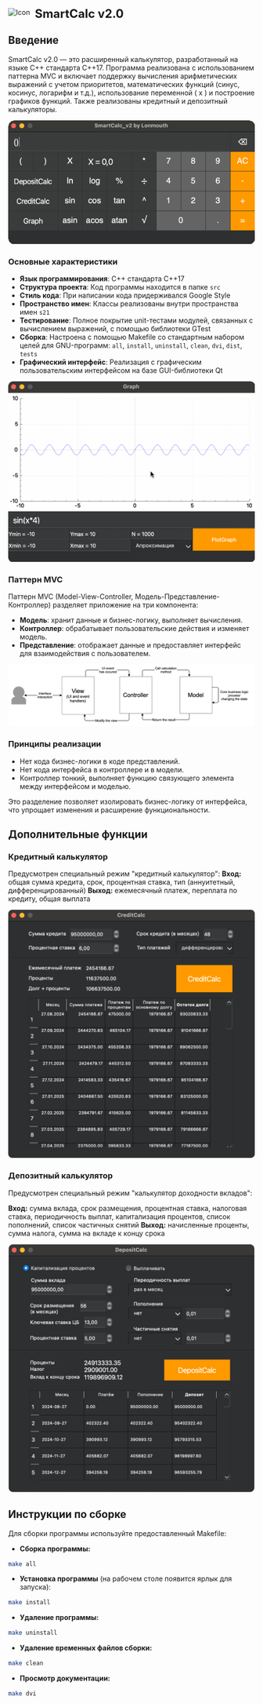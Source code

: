 <div style="display: flex; align-items: center;">
  <img src="materials/images/SmartCalc_v2.ico" alt="Icon" style="height: 24px; vertical-align: middle;">
  <span style="font-size: 24px; font-weight: bold; margin-left: 10px; line-height: 1;">SmartCalc v2.0</span>
</div>

## Введение

SmartCalc v2.0 — это расширенный калькулятор, разработанный на языке C++ стандарта C++17. Программа реализована с использованием паттерна MVC и включает поддержку вычисления арифметических выражений с учетом приоритетов, математических функций (синус, косинус, логарифм и т.д.), использование переменной \( x \) и построение графиков функций. Также реализованы кредитный и депозитный калькуляторы.

![Основная панель](materials/images/calc.gif)

### Основные характеристики

- **Язык программирования**: C++ стандарта C++17
- **Структура проекта**: Код программы находится в папке `src`
- **Стиль кода**: При написании кода придерживался Google Style
- **Пространство имен**: Классы реализованы внутри пространства имен `s21`
- **Тестирование**: Полное покрытие unit-тестами модулей, связанных с вычислением выражений, с помощью библиотеки GTest
- **Сборка**: Настроена с помощью Makefile со стандартным набором целей для GNU-программ: `all`, `install`, `uninstall`, `clean`, `dvi`, `dist`, `tests`
- **Графический интерфейс**: Реализация с графическим пользовательским интерфейсом на базе GUI-библиотеки Qt

![Графики функций](materials/images/calc_graph.gif)

### Паттерн MVC

Паттерн MVC (Model-View-Controller, Модель-Представление-Контроллер) разделяет приложение на три компонента:

- **Модель**: хранит данные и бизнес-логику, выполняет вычисления.
- **Контроллер**: обрабатывает пользовательские действия и изменяет модель.
- **Представление**: отображает данные и предоставляет интерфейс для взаимодействия с пользователем.

![](materials/images/MVC-Process.png)

### Принципы реализации

- Нет кода бизнес-логики в коде представлений.
- Нет кода интерфейса в контроллере и в модели.
- Контроллер тонкий, выполняет функцию связующего элемента между интерфейсом и моделью.

Это разделение позволяет изолировать бизнес-логику от интерфейса, что упрощает изменения и расширение функциональности.

## Дополнительные функции

### Кредитный калькулятор

Предусмотрен специальный режим "кредитный калькулятор":
**Вход:** общая сумма кредита, срок, процентная ставка, тип (аннуитетный, дифференцированный)
**Выход:** ежемесячный платеж, переплата по кредиту, общая выплата

![Кредитный калькулятор](materials/images/credit_calc.png)

### Депозитный калькулятор

Предусмотрен специальный режим "калькулятор доходности вкладов":

**Вход:** сумма вклада, срок размещения, процентная ставка, налоговая ставка, периодичность выплат, капитализация процентов, список пополнений, список частичных снятий
**Выход:** начисленные проценты, сумма налога, сумма на вкладе к концу срока

![Депозитный калькулятор](materials/images/deposit_calc.png)

## Инструкции по сборке

Для сборки программы используйте предоставленный Makefile:

- **Сборка программы:**
```bash
make all
```
- **Установка программы** (на рабочем столе появится ярлык для запуска):
```bash
make install
```
- **Удаление программы:**
```bash
make uninstall
```
- **Удаление временных файлов сборки:**
```bash
make clean
```
- **Просмотр документации:**
```bash
make dvi
```

